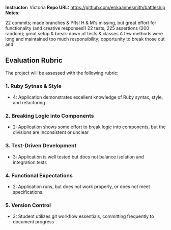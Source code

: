 **Instructor:** Victoria
**Repo URL:** https://github.com/erikaannesmith/battleship
**Notes:** 

22 commits; made branches & PRs!
H & M's missing, but great effort for functionality (and creative responses!)
22 tests, 225 assertions (200 random); great setup & break-down of tests & classes
A few methods were long and maintained too much responsibility; opportunity to break those out and 

## Evaluation Rubric

The project will be assessed with the following rubric:

### 1. Ruby Sytnax & Style

* 4:  Application demonstrates excellent knowledge of Ruby syntax, style, and refactoring

### 2. Breaking Logic into Components

* 2: Application shows some effort to break logic into components, but the divisions are inconsistent or unclear

### 3. Test-Driven Development

* 3: Application is well tested but does not balance isolation and integration tests

### 4. Functional Expectations

* 2: Application runs, but does not work properly, or does not meet specifications.

### 5. Version Control  

* 3: Student utilizes git workflow essentials, committing frequently to document progress
